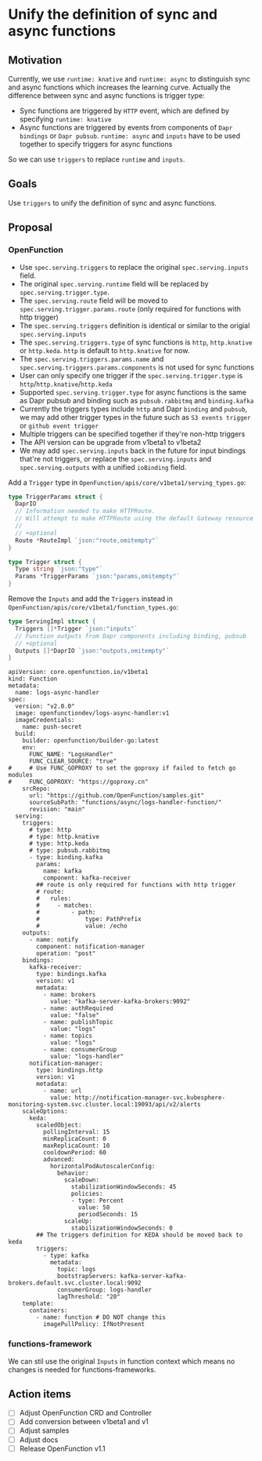# Unify the definition of sync and async functions

## Motivation
Currently, we use `runtime: knative` and `runtime: async` to distinguish sync and async functions which increases the learning curve. Actually the difference between sync and async functions is trigger type:
- Sync functions are triggered by `HTTP` event, which are defined by specifying `runtime: knative`
- Async functions are triggered by events from components of `Dapr bindings` or `Dapr pubsub`. `runtime: async` and `inputs` have to be used together to specify triggers for async functions

So we can use `triggers` to replace `runtime` and `inputs`.

## Goals
Use `triggers` to unify the definition of sync and async functions.

## Proposal

### OpenFunction

- Use `spec.serving.triggers` to replace the original `spec.serving.inputs` field.
- The original `spec.serving.runtime` field will be replaced by `spec.serving.trigger.type`.
- The `spec.serving.route` field will be moved to `spec.serving.trigger.params.route` (only required for functions with http trigger)
- The `spec.serving.triggers` definition is identical or similar to the origial `spec.serving.inputs`
- The `spec.serving.triggers.type` of sync functions is `http`, `http.knative` or `http.keda`. `http` is default to `http.knative` for now.
- The `spec.serving.triggers.params.name` and `spec.serving.triggers.params.components` is not used for sync functions
- User can only specify one trigger if the `spec.serving.trigger.type` is `http`/`http.knative`/`http.keda`
- Supported `spec.serving.trigger.type` for async functions is the same as Dapr pubsub and binding such as `pubsub.rabbitmq` and `binding.kafka`
- Currently the triggers types include `http` and Dapr `binding` and `pubsub`, we may add other trigger types in the future such as `S3 events trigger` or `github event trigger`
- Multiple triggers can be specified together if they're non-http triggers
- The API version can be upgrade from v1beta1 to v1beta2
- We may add `spec.serving.inputs` back in the future for input bindings that're not triggers, or replace the `spec.serving.inputs` and `spec.serving.outputs` with a unified `ioBinding` field.

Add a `Trigger` type in `OpenFunction/apis/core/v1beta1/serving_types.go`:
```go
type TriggerParams struct {
  DaprIO
  // Information needed to make HTTPRoute.
  // Will attempt to make HTTPRoute using the default Gateway resource if Route is nil.
  //
  // +optional
  Route *RouteImpl `json:"route,omitempty"`
}

type Trigger struct {
  Type string `json:"type"`
  Params *TriggerParams `json:"params,omitempty"`
}
```

Remove the `Inputs` and add the `Triggers` instead in `OpenFunction/apis/core/v1beta1/function_types.go`:
```go
type ServingImpl struct {
  Triggers []*Trigger `json:"inputs"`
  // Function outputs from Dapr components including binding, pubsub
  // +optional
  Outputs []*DaprIO `json:"outputs,omitempty"`
}
```

```yaml=
apiVersion: core.openfunction.io/v1beta1
kind: Function
metadata:
  name: logs-async-handler
spec:
  version: "v2.0.0"
  image: openfunctiondev/logs-async-handler:v1
  imageCredentials:
    name: push-secret
  build:
    builder: openfunction/builder-go:latest
    env:
      FUNC_NAME: "LogsHandler"
      FUNC_CLEAR_SOURCE: "true"
#     # Use FUNC_GOPROXY to set the goproxy if failed to fetch go modules
#     FUNC_GOPROXY: "https://goproxy.cn"
    srcRepo:
      url: "https://github.com/OpenFunction/samples.git"
      sourceSubPath: "functions/async/logs-handler-function/"
      revision: "main"
  serving:
    triggers:
      # type: http 
      # type: http.knative 
      # type: http.keda
      # type: pubsub.rabbitmq
      - type: binding.kafka 
        params:
          name: kafka
          component: kafka-receiver
        ## route is only required for functions with http trigger
        # route:
        #   rules:
        #     - matches:
        #         - path:
        #             type: PathPrefix
        #             value: /echo
    outputs:
      - name: notify
        component: notification-manager
        operation: "post"
    bindings:
      kafka-receiver:
        type: bindings.kafka
        version: v1
        metadata:
          - name: brokers
            value: "kafka-server-kafka-brokers:9092"
          - name: authRequired
            value: "false"
          - name: publishTopic
            value: "logs"
          - name: topics
            value: "logs"
          - name: consumerGroup
            value: "logs-handler"
      notification-manager:
        type: bindings.http
        version: v1
        metadata:
          - name: url
            value: http://notification-manager-svc.kubesphere-monitoring-system.svc.cluster.local:19093/api/v2/alerts
    scaleOptions:
      keda:
        scaledObject:
          pollingInterval: 15
          minReplicaCount: 0
          maxReplicaCount: 10
          cooldownPeriod: 60
          advanced:
            horizontalPodAutoscalerConfig:
              behavior:
                scaleDown:
                  stabilizationWindowSeconds: 45
                  policies:
                  - type: Percent
                    value: 50
                    periodSeconds: 15
                scaleUp:
                  stabilizationWindowSeconds: 0
        ## The triggers definition for KEDA should be moved back to keda
        triggers:
          - type: kafka
            metadata:
              topic: logs
              bootstrapServers: kafka-server-kafka-brokers.default.svc.cluster.local:9092
              consumerGroup: logs-handler
              lagThreshold: "20"
    template:
      containers:
        - name: function # DO NOT change this
          imagePullPolicy: IfNotPresent
```


### functions-framework

We can stil use the original `Inputs` in function context which means no changes is needed for functions-frameworks.

## Action items
- [ ] Adjust OpenFunction CRD and Controller
- [ ] Add conversion between v1beta1 and v1
- [ ] Adjust samples
- [ ] Adjust docs
- [ ] Release OpenFunction v1.1